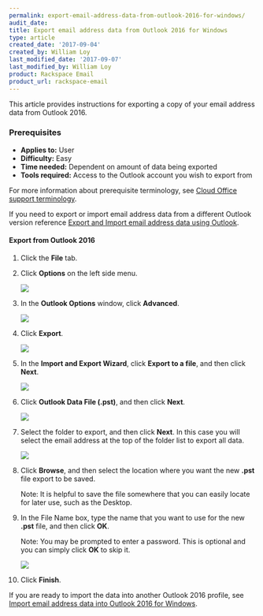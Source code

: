 ```yaml
---
permalink: export-email-address-data-from-outlook-2016-for-windows/
audit_date:
title: Export email address data from Outlook 2016 for Windows
type: article
created_date: '2017-09-04'
created_by: William Loy
last_modified_date: '2017-09-07'
last_modified_by: William Loy
product: Rackspace Email
product_url: rackspace-email
---
```


This article provides instructions for exporting a copy of your email address data from Outlook 2016.

### Prerequisites

- **Applies to:** User
- **Difficulty:** Easy
- **Time needed:** Dependent on amount of data being exported
- **Tools required:**  Access to the Outlook account you wish to export from

For more information about prerequisite terminology, see [Cloud Office support terminology](/how-to/cloud-office-support-terminology/).

If you need to export or import email address data from a different Outlook version reference [Export and Import email address data using Outlook](/how-to/export-and-import-email-address-data-using-outlook).


#### Export from Outlook 2016

1. Click the **File** tab.
2. Click **Options** on the left side menu.

    <img src="{% asset_path rackspace-email/export-email-address-from-outlook-2016-for-windows/options2016.png %}" />

3. In the **Outlook Options** window, click **Advanced**.

    <img src="{% asset_path rackspace-email/export-email-address-from-outlook-2016-for-windows/advanced2016.png %}" />

4. Click **Export**.

    <img src="{% asset_path rackspace-email/export-email-address-from-outlook-2016-for-windows/export2016.png %}" />

5. In the **Import and Export Wizard**, click **Export to a file**, and then click **Next**.

    <img src="{% asset_path rackspace-email/export-email-address-from-outlook-2016-for-windows/export_to_file2016.png %}" />

6. Click **Outlook Data File (.pst)**, and then click **Next**.

    <img src="{% asset_path rackspace-email/export-email-address-from-outlook-2016-for-windows/outlook_data_file2016.png %}" />

7. Select the folder to export, and then click **Next**. In this case you will select the email address at the top of the folder list to export all data.  

    <img src="{% asset_path rackspace-email/export-email-address-from-outlook-2016-for-windows/export_folder_list2016.png %}" />

8. Click **Browse**, and then select the location where you want the new **.pst** file export to be saved.

    Note: It is helpful to save the file somewhere that you can easily locate for later use, such as the Desktop.

9. In the File Name box, type the name that you want to use for the new **.pst** file, and then click **OK**.

    Note: You may be prompted to enter a password. This is optional and you can simply click **OK** to skip it.

    <img src="{% asset_path rackspace-email/export-email-address-from-outlook-2016-for-windows/browse_finish2016.png %}" />

10. Click **Finish**.


If you are ready to import the data into another Outlook 2016 profile, see [Import email address data into Outlook 2016 for Windows](how-to/import-email-address-data-into-outlook-2016-for-windows).
